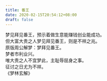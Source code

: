 ```yaml
---
title: 番王
date: 2020-02-15T20:54:12+08:00
draft: false
---
```


梦见拜见番王，预示着做生意能赚钱创业能成功。<br>
但大富大贵之人梦见拜见番王，则是不祥之兆。<br>
原版周公解梦：梦拜见番王。<br>
梦者市利业兴。<br>
唯大贵之人不宜梦此，主耻辱屈身之事。<br>
征讨之日尤为不祥。<br>
《梦林玄解》